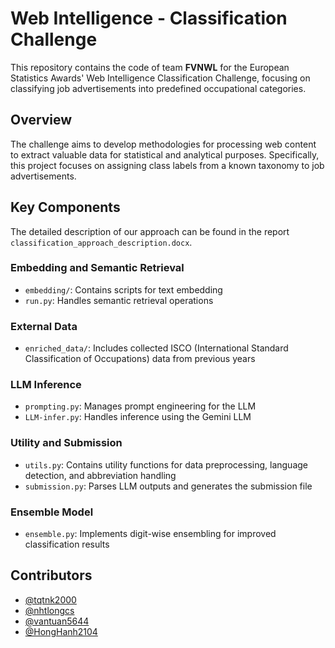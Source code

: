 # Web Intelligence - Classification Challenge

This repository contains the code of team **FVNWL** for the European Statistics Awards' Web Intelligence Classification Challenge, focusing on classifying job advertisements into predefined occupational categories.

## Overview

The challenge aims to develop methodologies for processing web content to extract valuable data for statistical and analytical purposes. Specifically, this project focuses on assigning class labels from a known taxonomy to job advertisements.

## Key Components
The detailed description of our approach can be found in the report `classification_approach_description.docx`.

### Embedding and Semantic Retrieval
- `embedding/`: Contains scripts for text embedding
- `run.py`: Handles semantic retrieval operations

### External Data
- `enriched_data/`: Includes collected ISCO (International Standard Classification of Occupations) data from previous years

### LLM Inference
- `prompting.py`: Manages prompt engineering for the LLM
- `LLM-infer.py`: Handles inference using the Gemini LLM

### Utility and Submission
- `utils.py`: Contains utility functions for data preprocessing, language detection, and abbreviation handling
- `submission.py`: Parses LLM outputs and generates the submission file

### Ensemble Model
- `ensemble.py`: Implements digit-wise ensembling for improved classification results

## Contributors

- [@tqtnk2000](https://github.com/tqtnk2000)
- [@nhtlongcs](https://github.com/nhtlongcs)
- [@vantuan5644](https://github.com/vantuan5644)
- [@HongHanh2104](https://github.com/HongHanh2104)
